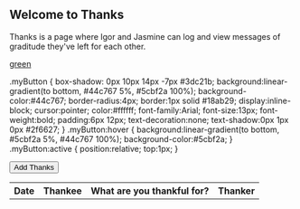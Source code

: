 ## Welcome to Thanks

Thanks is a page where Igor and Jasmine can log and view messages of graditude they've left for each other.


<a href="#" class="myButton">green</a>

.myButton {
	box-shadow: 0px 10px 14px -7px #3dc21b;
	background:linear-gradient(to bottom, #44c767 5%, #5cbf2a 100%);
	background-color:#44c767;
	border-radius:4px;
	border:1px solid #18ab29;
	display:inline-block;
	cursor:pointer;
	color:#ffffff;
	font-family:Arial;
	font-size:13px;
	font-weight:bold;
	padding:6px 12px;
	text-decoration:none;
	text-shadow:0px 1px 0px #2f6627;
}
.myButton:hover {
	background:linear-gradient(to bottom, #5cbf2a 5%, #44c767 100%);
	background-color:#5cbf2a;
}
.myButton:active {
	position:relative;
	top:1px;
}

<button name="button" onclick="window.open('https://forms.gle/A8oPMNc4kJKKskCt5')">Add Thanks</button>

<table id="thanksTable" cellspacing="0" cellpadding="0">
    <tr>
      <th>Date</th>
      <th>Thankee</th>
      <th>What are you thankful for?</th>
      <th>Thanker</th>
    </tr>
</table>

<script src="https://code.jquery.com/jquery-3.2.1.min.js"></script>

<script>
var JSONURL = 'https://spreadsheets.google.com/feeds/list/1iw-Evbc7GJPtSG-NmgWxT6iuaP2dG98LLOiJUAEdT7Y/1/public/basic?alt=json';

function callback(data){
    var cells = data.feed.entry;

    for (var i = 0; i < cells.length; i++){;
      var rowObj = {};
      rowObj.timestamp = cells[i].title.$t;
      var rowCols = cells[i].content.$t.split(',');
      for (var j = 0; j < rowCols.length; j++){
        var keyVal = rowCols[j].split(':');
        rowObj[keyVal[0].trim()] = keyVal[1].trim();
      }
      var row = '<tr>' +
      		  '<td>'+rowObj.timestamp+'</td>' +
                  '<td>'+rowObj.whodoyouwanttothank+'</td>' +
                  '<td>'+rowObj.whatareyouthankfulfor +'</td>' + 
                  '<td>'+rowObj.whoareyou +'</td>' + 
                '</tr>';
    	$('#thanksTable').append(row);
    }
}

$(document).ready(function(){
    
    $.ajax({
        url:JSONURL,
        success: function(data){
            callback(data);
        }
    });

});

</script>



